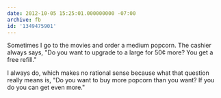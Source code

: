 ```yaml
---
date: 2012-10-05 15:25:01.000000000 -07:00
archive: fb
id: '1349475901'
---
```


Sometimes I go to the movies and order a medium popcorn. The cashier always says, "Do you want to upgrade to a large for 50¢ more? You get a free refill."

I always do, which makes no rational sense because what that question really means is, "Do you want to buy more popcorn than you want? If you do you can get even more."

